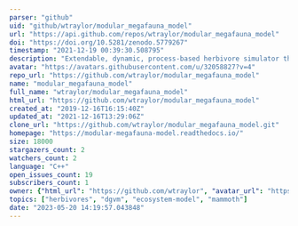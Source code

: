 ```yaml
---
parser: "github"
uid: "github/wtraylor/modular_megafauna_model"
url: "https://api.github.com/repos/wtraylor/modular_megafauna_model"
doi: "https://doi.org/10.5281/zenodo.5779267"
timestamp: "2021-12-19 00:39:30.508795"
description: "Extendable, dynamic, process-based herbivore simulator that can be integrated into a dynamic vegetation model. Written as a C++ library."
avatar: "https://avatars.githubusercontent.com/u/32058827?v=4"
repo_url: "https://github.com/wtraylor/modular_megafauna_model"
name: "modular_megafauna_model"
full_name: "wtraylor/modular_megafauna_model"
html_url: "https://github.com/wtraylor/modular_megafauna_model"
created_at: "2019-12-16T16:15:40Z"
updated_at: "2021-12-16T13:29:06Z"
clone_url: "https://github.com/wtraylor/modular_megafauna_model.git"
homepage: "https://modular-megafauna-model.readthedocs.io/"
size: 18000
stargazers_count: 2
watchers_count: 2
language: "C++"
open_issues_count: 19
subscribers_count: 1
owner: {"html_url": "https://github.com/wtraylor", "avatar_url": "https://avatars.githubusercontent.com/u/32058827?v=4", "login": "wtraylor", "type": "User"}
topics: ["herbivores", "dgvm", "ecosystem-model", "mammoth"]
date: "2023-05-20 14:19:57.043848"
---
```

